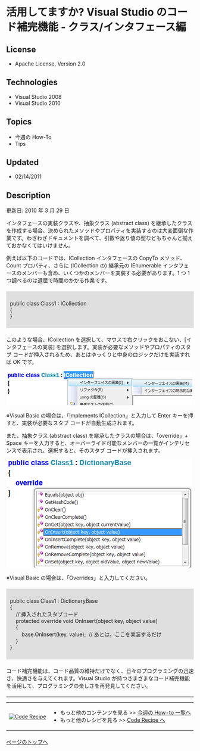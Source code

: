 # 活用してますか? Visual Studio のコード補完機能 - クラス/インタフェース編
## License
- Apache License, Version 2.0
## Technologies
- Visual Studio 2008
- Visual Studio 2010
## Topics
- 今週の How-To
- Tips
## Updated
- 02/14/2011
## Description

<p>更新日: 2010 年 3 月 29 日</p>
<p>インタフェースの実装クラスや、抽象クラス (abstract class) を継承したクラスを作成する場合、決められたメソッドやプロパティを実装するのは大変面倒な作業です。わざわざドキュメントを調べて、引数や返り値の型などもちゃんと揃えておかなくてはいけません。</p>
<p>例えば以下のコードでは、ICollection インタフェースの CopyTo メソッド、Count プロパティ、さらに (ICollection の) 継承元の IEnumerable インタフェースのメンバーも含め、いくつかのメンバーを実装する必要があります。1 つ 1 つ調べるのは退屈で時間のかかる作業です。</p>
<div style="margin:20px 0px; padding:10px; background-color:#dedfde">
<p>public class Class1 : ICollection<br>
{<br>
}</p>
</div>
<p>このような場合、ICollection を選択して、マウスで右クリックをおこない、[インタフェースの実装] を選択します。実装が必要なメソッドやプロパティのスタブ コードが挿入されるため、あとはゆっくりと中身のロジックだけを実装すれば OK です。</p>
<p><img src="18074-image001.png" alt="図 1" width="500" height="93"></p>
<p>※Visual Basic の場合は、「Implements ICollection」と入力して Enter キーを押すと、実装が必要なスタブ コードが自動生成されます。</p>
<p>また、抽象クラス (abstract class) を継承したクラスの場合は、「override」&#43; Space キーを入力すると、オーバーライド可能なメンバーの一覧がインテリセンスで表示され、選択すると、そのスタブ コードが挿入されます。</p>
<p><img src="18075-image002.png" alt="図 2" width="498" height="291"></p>
<p>※Visual Basic の場合は、「Overrides」と入力してください。</p>
<div style="margin:20px 0px; padding:10px; background-color:#dedfde">
<p>public class Class1 : DictionaryBase<br>
{<br>
&nbsp;&nbsp;&nbsp; // 挿入されたスタブコード<br>
&nbsp;&nbsp;&nbsp; protected override void OnInsert(object key, object value)<br>
&nbsp;&nbsp;&nbsp; {<br>
&nbsp;&nbsp;&nbsp;&nbsp;&nbsp;&nbsp;&nbsp; base.OnInsert(key, value);&nbsp; // あとは、ここを実装するだけ<br>
&nbsp;&nbsp;&nbsp; }<br>
}</p>
</div>
<p>コード補完機能は、コード品質の維持だけでなく、日々のプログラミングの迅速さ、快適さを与えてくれます。Visual Studio が持つさまざまなコード補完機能を活用して、プログラミングの楽しさを再発見してください。</p>
<hr style="clear:both; margin-bottom:8px; margin-top:20px">
<table>
<tbody>
<tr>
<td><a href="http://msdn.microsoft.com/ja-jp/samplecode.recipe"><img src="-ff950935.coderecipe_180x70%28ja-jp,msdn.10%29.jpg" border="0" alt="Code Recipe" width="180" height="70" style="margin-top:3px"></a></td>
<td>
<ul>
<li>もっと他のコンテンツを見る &gt;&gt; <a href="http://msdn.microsoft.com/ja-jp/ee708292" target="_blank">
今週の How-to 一覧へ</a> </li><li>もっと他のレシピを見る &gt;&gt; <a href="http://msdn.microsoft.com/ja-jp/samplecode.recipe">
Code Recipe へ</a> </li></ul>
</td>
</tr>
</tbody>
</table>
<p style="margin-top:20px"><a href="#top"><img src="-top.gif" border="0" alt="">ページのトップへ</a></p>

